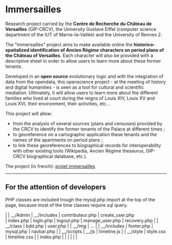 # Immersailles

Research project carried by the **Centre de Recherche du Château de Versailles** (GIP-CRCV), the University Gustave Eiffel (computer science department of the IUT of Marne-la-Vallée) and the University of Rennes 2.

The "Immersailles" project aims to make available online the **historico-spatialized identification of Ancien Régime characters on period plans of the Château of Versailles**. Each character will also be provided with a descriptive sheet in order to allow users to learn more about these former tenants.

Developed in an **open source** evolutionary logic and with the integration of data from the opendata, this openscience project - at the meeting of history and digital humanities - is seen as a tool for cultural and scientific mediation. Ultimately, it will allow users to learn more about the different families who lived at court during the reigns of Louis XIV, Louis XV and Louis XVI, their environment, their activities, etc...

This project will allow:
-  from the analysis of several sources (plans and censuses) provided by the CRCV to identify the former tenants of the Palace at different times ;
-  to georeference on a cartographic application these tenants and the names of the apartments on period plans ;
-  to link these georeferences to biographical records for interoperability with other existing tools (Wikipedia, Ancien Régime thesaurus, GIP-CRCV biographical database, etc.).


The project (in french): [projet immersailles](http://chateauversailles-recherche.fr/francais/recherche/projets-scientifiques-et-recherche-appliquee/projet-fressin-2019-2022 "Google's Homepage")

------------------------------------------------------------------------------------
For the attention of developers
------------------------------------------------------------------------------------

PHP classes are included trough the mysql.php import at the top of the page, because most of the time classes require sql query.


|
| __/Admin
|    __/includes
|         contributeur.php
|         create_user.php    
|         index.php
|         login.php
|         logout.php
|         manage_user.php
|         recovery.php
|
| __/class
|       bdd.php
|       user.php
|
| __/img
|     ...
|
| __/includes
|       footer.php
|       mysql.php
|       navbar.php
|
| __/scripts
|     __/js
|        timeline.js
|
| __/style
|     style.css
|     timeline.css
|
| index.php
| 
|
|
|
|
|

